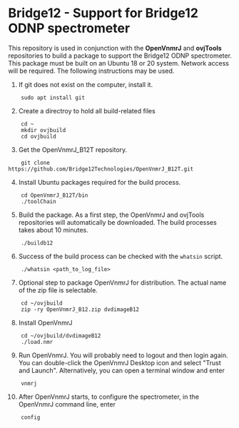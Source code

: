 # Bridge12 - Support for Bridge12 ODNP spectrometer

This repository is used in conjunction with the **OpenVnmrJ** and **ovjTools** repositories to build a package to support the Bridge12 ODNP spectrometer. This package must be built on an Ubuntu 18 or 20 system. Network access will be required. The following instructions may be used.

1. If git does not exist on the computer, install it.
```
    sudo apt install git
```

2. Create a directroy to hold all build-related files
```
    cd ~
    mkdir ovjbuild
    cd ovjbuild
```
3. Get the OpenVnmrJ_B12T repository.
```
    git clone https://github.com/Bridge12Technologies/OpenVnmrJ_B12T.git
```

4. Install Ubuntu packages required for the build process.
```
    cd OpenVnmrJ_B12T/bin
    ./toolChain
```

5. Build the package. As a first step, the OpenVnmrJ and ovjTools repositories will automatically be downloaded. The build processes takes about 10 minutes.
```
    ./buildb12
```
6. Success of the build process can be checked with the ```whatsin``` script.
```
    ./whatsin <path_to_log_file>
```

7. Optional step to package OpenVnmrJ for distribution. The actual name of the zip file is selectable.
```
    cd ~/ovjbuild
    zip -ry OpenVnmrJ_B12.zip dvdimageB12
```

8. Install OpenVnmrJ
```
    cd ~/ovjbuild/dvdimageB12
    ./load.nmr
```

9. Run OpenVnmrJ. You will probably need to logout and then login again. You can double-click the OpenVnmrJ Desktop icon and select "Trust and Launch". Alternatively, you can open a terminal window and enter
```
    vnmrj
```
10. After OpenVnmrJ starts, to configure the spectrometer, in the OpenVnmrJ command line, enter
```
    config
````




